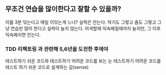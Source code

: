 ## 무조건 연습을 많이한다고 잘할 수 있을까?
이를 3분 닦는다고 매일 이닦는게 느나?
실력은 안는다.
악기도 그렇고 춤도 그렇고 그냥 연습만 많이 한다고 실력이 늘지 않는다.
어색할때 익숙해질때까지 늘지만, 그 이후 익숙해지면 안는다.

### TDD 리팩토링 과 관련해 5,6년을 도전한 후에야
테스트하기 쉬운 코드와 테스트하기 어려운 코드를 보는 눈
테스트하기 어려운 코드를 테스트 하기 쉬운 코드로 설계하는 감(sense)

